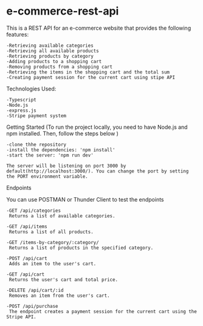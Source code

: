 # e-commerce-rest-api

This is a REST API for an e-commerce website that provides the following features:

    -Retrieving available categories
    -Retrieving all available products
    -Retrieving products by category
    -Adding products to a shopping cart
    -Removing products from a shopping cart
    -Retrieving the items in the shopping cart and the total sum
    -Creating payment session for the current cart using stipe API

Technologies Used:

    -Typescript
    -Node.js
    -express.js
    -Stripe payment system


Getting Started (To run the project locally, you need to have Node.js and npm installed. Then, follow the steps below )

    -clone thhe repository
    -install the dependencies: 'npm install'
    -start the server: 'npm run dev'

    The server will be listening on port 3000 by default(http://localhost:3000/). You can change the port by setting the PORT environment variable.

Endpoints

You can use POSTMAN or Thunder Client to test the endpoints

    -GET /api/categories
     Returns a list of available categories.

    -GET /api/items
     Returns a list of all products.

    -GET /items-by-category/:category/
     Returns a list of products in the specified category.

    -POST /api/cart
     Adds an item to the user's cart.

    -GET /api/cart
     Returns the user's cart and total price.

    -DELETE /api/cart/:id
     Removes an item from the user's cart.

    -POST /api/purchase
     The endpoint creates a payment session for the current cart using the Stripe API.